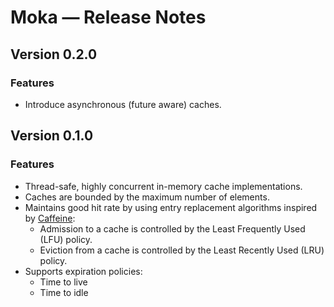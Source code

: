 # Moka &mdash; Release Notes

## Version 0.2.0

### Features

- Introduce asynchronous (future aware) caches.


## Version 0.1.0

### Features

- Thread-safe, highly concurrent in-memory cache implementations.
- Caches are bounded by the maximum number of elements.
- Maintains good hit rate by using entry replacement algorithms inspired by
  [Caffeine][caffeine-git]:
    - Admission to a cache is controlled by the Least Frequently Used (LFU) policy.
    - Eviction from a cache is controlled by the Least Recently Used (LRU) policy.
- Supports expiration policies:
    - Time to live
    - Time to idle

[caffeine-git]: https://github.com/ben-manes/caffeine
